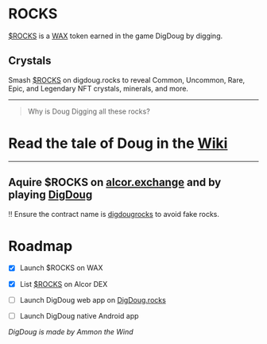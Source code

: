 # ROCKS
[$ROCKS](https://wax.alcor.exchange/trade/rocks-digdougrocks_wax-eosio.token) is a [WAX](https://wax.io/) token earned in the game DigDoug by digging.

## Crystals
Smash [$ROCKS](https://wax.alcor.exchange/trade/rocks-digdougrocks_wax-eosio.token) on digdoug.rocks to reveal Common, Uncommon, Rare, Epic, and Legendary NFT crystals, minerals, and more.

___

> Why is Doug Digging all these rocks?

# Read the tale of Doug in the [Wiki](https://github.com/dougbutner/ROCKS/wiki)


___


## Aquire $ROCKS on [alcor.exchange](https://wax.alcor.exchange/trade/rocks-digdougrocks_wax-eosio.token) and by playing [DigDoug](digdoug.rocks)


‼️ Ensure the contract name is [digdougrocks](https://wax.bloks.io/account/digdougrocks) to avoid fake rocks.


# Roadmap
- [x] Launch $ROCKS on WAX
- [x] List [$ROCKS](https://wax.alcor.exchange/trade/rocks-digdougrocks_wax-eosio.token) on Alcor DEX
- [ ] Launch DigDoug web app on [DigDoug.rocks](digdoug.rocks)
- [ ] Launch DigDoug native Android app


*DigDoug is made by Ammon the Wind*
